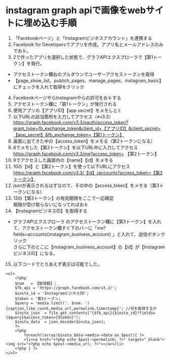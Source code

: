 # instagram graph apiで画像をwebサイトに埋め込む手順

1. 「Facebookページ」と「Instagramビジネスアカウント」を連携する
2. Facebook for Developersでアプリを作成。アプリ名とメールアドレスのみでおｋ。
3. 2で作ったアプリを選択した状態で、グラフAPIエクスプローラで【第1トークン】を発行。
  -  アクセストークン欄右のプルダウンでユーザーアクセストークンを取得 
  - 【page_show_list、publich_pages、manage_pages、instagram_basic】にチェックを入れて取得をクリック
4. FacebookページやらInstagramやらの許可をおｋする
5. アクセストークン欄に「第1トークン」が発行される
6. 使用アプリの【アプリID】【app secret】をメモしとく
7. 以下URLの該当箇所を入力してアクセス（※v3.3）  
https://graph.facebook.com/v3.3/oauth/access_token?grant_type=fb_exchange_token&client_id=【アプリID】&client_secret=【app_secret】&fb_exchange_token=【第1トークン】
8. 画面に出てきた中の【access_token】をメモる（第2トークンになる）
9. 8でメモした【第2トークン】を以下URL中に入力してアクセス  
https://graph.facebook.com/v3.3/me?access_token= 【第2トークン】
10. 9でアクセスした画面内の【name】【id】をメモる
11. 10の【id】と【第2トークン】を使って以下URLにアクセス  
https://graph.facebook.com/v3.3/【id】/accounts?access_token=【第2トークン】
12. jsonが表示されるはずなので、その中の【access_token】をメモる（第3トークンになる）
13. 12の【第3トークン】の有効期限をここで一応確認  
期限が受け取らないになってればおｋ
14. 【InstagramビジネスID】を取得する
  - グラフAPIエクスプローラ のアクセストークン欄に【第3トークン】を入れて、アクセストークン欄すぐ下のバーに「me?fields=accounts{instagram_business_account} 」と入れて、送信ボタンクリック  
さらに下のとこに【instagram_business_account】の【id】が【InstagramビジネスID】になる。
15. 以下コードでとりあえず表示は可能でした。
````
<ul>
	<?php
	$num   = 【取得数】;
	$fb_api = 'https://graph.facebook.com/v3.3/';
	$insta_id = 'InstagramビジネスID'; 
	$token = '第3トークン;
	$query = 'media.limit('. $num. '){caption,like_count,media_url,permalink,timestamp}'; //何を取得するか
	$insta_json  = file_get_contents("{$fb_api}{$insta_id}?fields={$query}&access_token={$token}");
	$insta_data  = json_decode($insta_json);
	?>
	<?php
		foreach((array)$insta_data->media->data as $post){ ?>
		<li><a href="<?php echo $post->permalink; ?>" target="_blank"><img src="<?php echo $post->media_url; ?>"></a></li>
	<?php } ?>
</ul>
